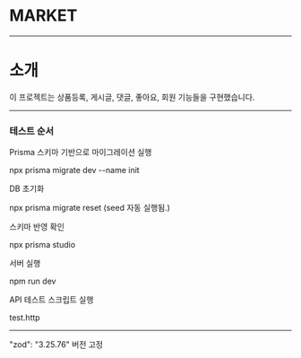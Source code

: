 # MARKET

---

# 소개

이 프로젝트는 상품등록, 게시글, 댓글, 좋아요, 회원 기능들을 구현했습니다.

---

### 테스트 순서

Prisma 스키마 기반으로 마이그레이션 실행

npx prisma migrate dev --name init

DB 초기화

npx prisma migrate reset (seed 자동 실행됨.)

스키마 반영 확인

npx prisma studio

서버 실행

npm run dev

API 테스트 스크립트 실행

test.http

---

"zod": "3.25.76" 버전 고정
